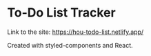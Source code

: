 # To-Do List Tracker

Link to the site: https://hou-todo-list.netlify.app/

Created with styled-components and React. 
